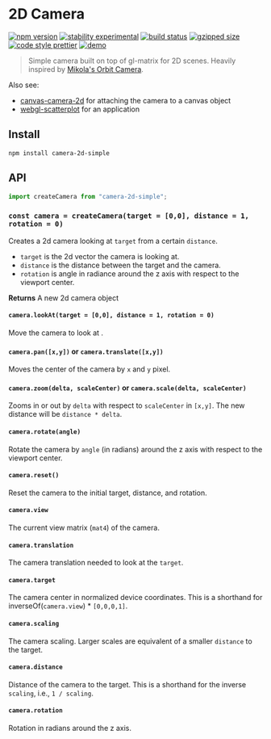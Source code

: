 # 2D Camera

[![npm version](https://img.shields.io/npm/v/camera-2d-simple.svg)](https://www.npmjs.com/package/camera-2d-simple)
[![stability experimental](https://img.shields.io/badge/stability-experimental-orange.svg)](https://nodejs.org/api/documentation.html#documentation_stability_index)
[![build status](https://travis-ci.org/flekschas/camera-2d.svg?branch=master)](https://travis-ci.org/flekschas/camera-2d)
[![gzipped size](https://img.shields.io/badge/gzipped%20size-0.8%20KB-6ae3c7.svg)](https://unpkg.com/camera-2d-simple)
[![code style prettier](https://img.shields.io/badge/code_style-prettier-ff69b4.svg)](https://github.com/prettier/prettier)
[![demo](https://img.shields.io/badge/demo-online-6ae3c7.svg)](https://flekschas.github.io/regl-scatterplot/)

> Simple camera built on top of gl-matrix for 2D scenes. Heavily inspired by [Mikola's Orbit Camera](https://github.com/mikolalysenko/orbit-camera).

Also see:

- [canvas-camera-2d](https://github.com/flekschas/canvas-camera-2d) for attaching the camera to a canvas object
- [webgl-scatterplot](https://github.com/flekschas/webgl-scatterplot) for an application

## Install

```
npm install camera-2d-simple
```

## API

```javascript
import createCamera from "camera-2d-simple";
```

### `const camera = createCamera(target = [0,0], distance = 1, rotation = 0)`

Creates a 2d camera looking at `target` from a certain `distance`.

- `target` is the 2d vector the camera is looking at.
- `distance` is the distance between the target and the camera.
- `rotation` is angle in radiance around the z axis with respect to the viewport center.

**Returns** A new 2d camera object

#### `camera.lookAt(target = [0,0], distance = 1, rotation = 0)`

Move the camera to look at .

#### `camera.pan([x,y])` or `camera.translate([x,y])`

Moves the center of the camera by `x` and `y` pixel.

#### `camera.zoom(delta, scaleCenter)` or `camera.scale(delta, scaleCenter)`

Zooms in or out by `delta` with respect to `scaleCenter` in `[x,y]`. The new distance will be `distance * delta`.

#### `camera.rotate(angle)`

Rotate the camera by `angle` (in radians) around the z axis with respect to the viewport center.

#### `camera.reset()`

Reset the camera to the initial target, distance, and rotation.

#### `camera.view`

The current view matrix (`mat4`) of the camera.

#### `camera.translation`

The camera translation needed to look at the `target`.

#### `camera.target`

The camera center in normalized device coordinates. This is a shorthand for inverseOf(`camera.view`) \* `[0,0,0,1]`.

#### `camera.scaling`

The camera scaling. Larger scales are equivalent of a smaller `distance` to the target.

#### `camera.distance`

Distance of the camera to the target. This is a shorthand for the inverse `scaling`, i.e., `1 / scaling`.

#### `camera.rotation`

Rotation in radians around the z axis.
